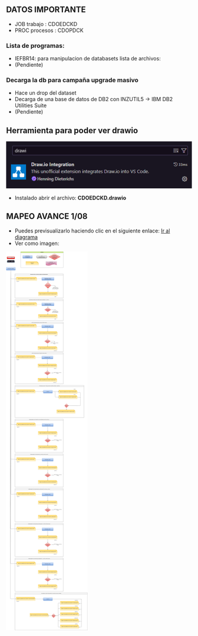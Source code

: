 ## DATOS IMPORTANTE
- JOB trabajo   : CDOEDCKD
- PROC procesos : CDOPDCK

### Lista de programas:
- IEFBR14: para manipulacion de databasets
lista de archivos:
- (Pendiente)

### Decarga la db para campaña upgrade masivo
- Hace un drop del dataset 
- Decarga de una base de datos de DB2 con INZUTIL5 -> IBM DB2 Utilities Suite
- (Pendiente)

## Herramienta para poder ver drawio
![alt text](image.png)
- Instalado abrir el archivo: **CDOEDCKD.drawio**

## MAPEO AVANCE 1/08
- Puedes previsualizarlo haciendo clic en el siguiente enlace: [Ir al diagrama](https://viewer.diagrams.net/?tags=%7B%7D&lightbox=1&highlight=0000ff&edit=_blank&layers=1&nav=1&title=#R%3Cmxfile%3E%3Cdiagram%20id%3D%22FJO6gK1-RXise1-3pxNp%22%20name%3D%22Page-1%22%3E7V1bd%2BK4sv41rDX9kCzL8o1Hc0maOUlgAZlzer854CScIZAB0t2ZX78l2zK2VATbyAiDO6sTLIOxVRdV1VdVauD22%2B%2Fblff%2Ber%2Bc%2BvOGrk1%2FN3Cnoes2wjb5Q0c%2BwxG96UQjL6vZNBxD24HR7F8%2FGtSi0Y%2FZ1F%2Bn3rhZLueb2Xt6cLJcLPzJJjXmrVbLX%2Bm3PS%2Fn6W999158YWA08ebi6P%2FOppvXcNQxte34d3%2F28sq%2BGWnRmTePvTkaWL960%2BWv1JA39d43s59%2BezlfrqIb9T42S3oWdxu4vVouN%2BGrt99tf07nls1aeImbHWfj2175i02mDxjhJ35684%2Fo0aPb3nyyuSBP8E5f%2FvI%2B35czet3W%2Bm9%2FM6HPqdGDkHoWeRmc91fdn%2BTr6YMhNhY8pdlqmB0y8jybz4NnJ4NT%2F9n7mNNrrnxyIe8p%2BFZ62dVy420Sx%2B%2F%2Bavbmk6uT44lPv2awHWmtF977eDkI7y%2F43tXyYzH1p9GRODHRXP30Vxv%2Fd2Iomqhbf0muvfokb4nOXmFHvzbDT0V8bToRSX9tmYRR%2BTXBHzHlI2q%2FxBff0oa8iMizg1RNgFSW9%2FZOni787d63rq%2Fbnf41N347HLSuRw%2FBKfJ%2F8DhA1ze9sTv8szu%2Bfny467udnURfLDfkT%2BvX62zjj969ScAIROjJ2OvmbR7N7pM3%2BfslmPD%2Bx2Y%2BW%2FjR%2BNRb%2Fd0nn5pt6IRp15q55RfyPGlWaOj4%2BflZn0zI%2BMvKm84Iqdi5OZ3LK3q5P8jbbm46Tctq6GTOcJP807Rv9Lqb1fJvH%2F5Ex2pZZvSJG%2FIPY%2FoJj7xpEbMTGaDMMCNawI1OvM2mUzojreflYnPjvc3m9Dm%2B%2B%2FOfPn1fdCJSX0hP3HhntiJ6abZcBHO4oswhhQdNy0hzIBY5EDcdkQVtCSyoZ9AW%2FpQo0uhwsaSckGSUYLqis4CyiobWy4%2FVJLoe%2B4qNt3rxmTjhcIx%2B15eztvLnHtW06fXhkBnQhRkYDPu3Q%2FfebWA3lrvF05r%2B6T3853HcuyM6wwpU3NOKvHqhrzrdUdsd3rpDcq1Ol%2F5qiVOZ1mB7RDDN%2FYTNrYnjPz2Xw%2BX0WNTgnDBPPd95hoSZnLN9z%2FI1STLBWDsWCVNUygaglS0JIoFxTgkgz7n6%2FL9AGxpOPPAjVI%2FYYAOd39GyFx59Jo8S614wWECosChUCCHZUhV9NFyVY3qhZppeNjLTlwjvKvrUlhTuauV9Jt4WGRaZv8dqmhxlwytu6Rw%2FYzZdgKEFOZCE6ewnk3Sy4D4idH%2FLTpGrJs6KMv%2B6fHv6WO%2BX97RyoKLHWGC9nNNbFDXCk2MapqZQIzw7Ex9c3sk5ohCeLEuSRkBpM80CFkmEAY2AZBhqunlmhppxKsaVTGuxbEMN4TQPOjpgqNkAD9qmBBa0iq9KZmpNUrceMTFSYOTZGczcxdSlcYbtbE699Wusj5NT%2B3u2oTOLrjWNHYfLvamz4%2B3s0oPPxAE%2Ft1tCpU0Hcw%2Bh8tOE%2BZspmugZaZJgchPgcTZ2oCVxpXOmn2Fy%2Bjt8IMGUEK%2BEDM5YwNyVdhglBewG6wDh1DSTozvx9Y4joo7IDswXLdtivLI4OiPDyUaevDbj7m%2BSZTXiODCYn%2Fz5RB4kfGFaI1u60y2HQpitotLsegey33i7ng1RSUpR0%2Frng0ZvW5PQGHHJyYQ9snp5%2BkMLbBGN%2FfkW%2FqVndNMMD5Ivvn0Lvy66LruBVNxB63VvWkMazY29jPDG0je7z%2FmoAw6ZbDvb4ljQAPwLp6SIgy7GgTvdu%2B64K5CTPM4mTbPslOGj8WIUnyIWzEMQ2CHSYkkCRUMy5t%2FkVIClifMPmdb8ml4o4KMJ0z9y%2F7qcyUfc3DtNMdoGmXwy5t6ANPMOf7hGqwS0Cmm2KCdlwVWGFLgqDHqQl50xsuzrx8FteyfFS4aq6ghIXi3NQVVIg0IgZWFVpqinc9rd%2BX0kk6UqJOxmUxlWxe6mxqpOyXTk3EtNPyJYZVoZZOLsA1sGENhisnKqga2mwZG%2FcGALCRiHvMiWKQZOL901QVrzeL4J0xFqQktyYoos7HxqYSbTkoseW6gwrYi%2BtdL0stTRyzhReiHN0uUSDIL7a%2BcTVoOG5vDOp8FSgI%2FgfFpQolphCH5w547Gvfb1qD8c7yR57X2emPcpADlY5L%2FSvE9LzAG5eEvI1EQClGYJiZZoGi8BZbl2Yos5sTHsnlTtUH6VDCfWbhY3nHLltuS3jyzAPrKlY%2BSZZQDEMYssgh3XvL7phcvgdRgOUrAO6lq9DhbIQzM4O8y0HXEdhMBKKeugiAJQzdt7uJh1kMfLkGWI81%2FWMmjrZ2QH01mu5f9g%2BXcsQP5Z0qls%2BbdFp5lyT%2F9RZKCzVQAmR4AmFgkA6V8pCkB0hIk0jwZIE3HUzKUHZ1RsID%2FygWw%2B8GHrIr0RFPngcxoLEVx0fEJ1rd30unedERn6gzxBG1FF1P5OfrnfRMhv%2FGNArt65uRgh5UqFkO0ANINWaR6XKUQzR5jn7B6NHuf%2FUp%2FmiiyZ8TvKDQYz1ZJydiLuUxwMjnPvYnJGa56sWLBTHGhRUl%2FBwiGp5G1HNq2y8rtzAPShYvZATteVzZ7c6pSiCGAE%2FrPXPxKvg4%2FgsDCBwf6GEV4SQP4LsDNAECur6jkSgo953L14bYqwOhkadyl5ED7SIJcxl7Tmp6cDxM2aygQMaRmQvqNMgfSC7Mw6RgwdRm5DR5iJ2m3YSeAcboOeFnG4pKAsp8ERo3Q1WlIWWqJrEFoCkVYGWsJ0SO0P5gza8PJoAfJYlkPI1j45Yduwf4CrLGwrkq4O2%2BYO2%2BoG0GoM7h8go9eYdiwXLb%2Bl1ASMf0eZL9uUmml0As0%2B6mQjGdJKFvnjSWtTasOZermoIAOy7OStkQn4D%2BUxoFhXcmkov8krAGC5Lgvlb9YV4XyyIe3Ie7T5j5v%2FViWgzfz9VLBJWZ4a0qD1S1lEWyxns%2FJXsxUwa03ArM1aW3GsqjTEe8V8sn72sjSuhYa4EMmMaduF5TMnD5VXZ9OU3g6tELQq1Nnomi23MApp0HIWliA3ogrkO%2FqqRc5oA3dIX7fd%2B4HbaONGC9HDx8Ht0A3eee%2BOen%2F1BfKvf83e5t4igw0rZXXiABwD6MPQxHHFTCqcZEloBxi3ds3V0mgS277b1kMY6fRH7EbEHFat447dnF2IpN4IX9dOI53D%2Fj35M3Zbd13%2B9IN73z3G7eo%2B%2FRFvt%2Fcw7tNZI%2FaTO%2FoxGnbb1Jg4pIlTVWy8WMwzy5GN8DUfFRPdbFRW9TxCYliWV0yUx%2BKDdv%2Bh02v3%2Bg%2FdETnqksP%2Bfa%2Ft0oMQVonamhygnZJri1aGqmoCce9dqgpJmGQza1Plu4GuuRlFom6qDLBGzM2ZmcO0hY5CECoCFf7IQClNsKPQ18q49MUp46KjyV9nLn39yM%2B%2FNu%2B%2BADGC0lYPE%2FBpTydGwCYz1c0IaMpsZvVID3Q1bYd3D8vZI0D4Hk1uL1FTCjx0Il3QDEFgLy8yn1%2FrGCa%2FaupAS5jSWsGbYipXpftVFlD7Jl%2BSga3j9axkwEDF9b666DCwRV2UwRQ2o%2BM8sKhIsT9KBIeGj22R4U%2FIydom9O73ssyvALvoK4dEk3mLF3LDOb8TQ7Y7LwXenPDXwtv4Lbp%2BrAVi5gz3IRg83EXfCJ6uFHmbgMLfQV6LT%2B2uOHmbcD1alQtAY4bNvgJxe8GYgNtcVgUoQnva2QOt66lEXD1HlhgVsdg2jd7wp79prbzZgnCHdr9cLPnzYe%2F6Yp96I2fWobBSPzq4l5Bw9E6Q8f47PEGt1is2W%2FQUNtmpQOCvgotcTZbzufe%2Bjj7%2BThjFX%2F0Mrw2EjoNpIR9cgPOytZqvdnf3DzrYBa37kRW90K2CPf4P2GQAG%2BHF6QZ1wV8zcQ8atwPBrm%2FX%2Fuy3WKiy3%2B20%2F6cTknVPeCGcwKpEHYg70CKToGmiZ%2BGbgR4lXsLcW7MubcmoXOh9kH%2F0qmyn37Alm%2BwKAZsv5Ic2NfsK%2FT1Mi%2BwJvn3NmwHf0%2F5bAbtjJhfYCRlPgwUrlBYmTIydvyX0wuXqKDWTvvt5cuvS7DcKqKXBsN%2BO9dKA6KW0WsqifyqglTAysGmIWskybMuxBSWTRUeVoYh0wNIsTxGxjBOoVilgh8cBRbu1Yde96%2F2Hjt27Y1rYonUfxsMAlut0xppGrCLtR3wk9hQ7If9Bt4DG%2BQiDkeqvumdW0H1AhkiZr8MnAAHiHbeSu9vpUeQj1XtYVxfmYPcjN4n78eGuIwIPdRb3UWLFsarKLPp6WrMeteQH2M644lnEBeaf04JApWZpScS6GOeMVzOOABdaeZufniZXxgnE4Urbpw0ZWXbbyAwF4EYCCwja%2FMQjB%2B7%2FCC%2BPQDpyPFVlo78W1zvDLG%2FLCrR%2Ft%2B6bbvu7K8pgnVMkQ0Kb%2FFaKgMqFJFRGQlGcU11EIJsGtweD4RhlCiQGajaQ%2FD2yYYFE%2FH40ZeVjiF%2BEUwkZ%2Bz%2BAm3IzOOKJr6srL9cudzg7AkEZHFZJlnlcmpVdTe1tzmWlqphCVfblplxE33HqrlmmtmMGgBptpxmwTild2yFsKdZ27MnrjtG1tvvCaypN2SFDTBjoPQwqnC6Qf%2F5RDO1FBADSBaD5lxKGAPZYvvj5h8ocSiOAI1UD14HgaqpgrlQBqhgt0eCEykW%2FsED9%2BdPyV3c70AoGyAlGtcAcjAv4JxSonE3SzDX5WP0MoiTp7InQkpxGhHQCZvJWm8RxXLefNHbjZrM7SvZ31HcbeqlWLQvxpqxaZnGdSJG%2FLXSi5Dgqa4m%2FwzfA5S8kL4inN%2FGX%2FLnbQ5LBNIWaAhzEMiwkobgXAF88w55gF0fsKuqR5rwAe773h53ug3vf60Z1clwKcbv%2FQH73Hm76w3uXluo2xDRyfs08ncQArGdvJGB91ZiyipkBwBaLOZXAvuIIExJIqJV%2B3AhUQd6AdTDKJG8aLOl6Kfs0iG5j1LFaxK%2FrjtVfUDlPObiV1kaAMiqtZTUCdjese1bvQs4LEJdPRdEF2pbWsxrt2DWwcWFNq%2FNTzTY4kYQSHsrqWh1fWH7kQjTv68jFUSIX%2BVnQMFGKBU2gyUJ5SWz2qfStBo0mtmlQ2miSvmdW9tnSyxJYFaHGunW1FIHVsVgcX6LAgv2e6jXjolgQpzkQinWXx4Bwe4EK964uYDZyKgAfs3myLcZxKp53np8AetpsR0Dz9vLm3zqSyVSoQQkcfAL64yJ1OzIiYNNdcU7Pq4E1bN8CnWNQ5n1Gj4NvYYdzkYtuy2hg7kIlbspoA02cKt5Fo0hwg%2FMsgfKo0rposPjXHmgp0a2m3X8YD91xpRoR4Saw8lwKoOSUvu0nY6KU0nTAShtlG1ohB2pZqGoa1MVGHNEsjQCl78J01IDSF1SuCqDkiEBqDSjtApQKEFcloATsmX6JgFJ%2BqqkFlIBtqA8IDkYGWV16lW0ROGLEMD9fqkWZ2L5MylEm0JJiIpq2pKTXTmWeLXY%2Fh0txxzWvb3rtsTt2h9ehq6VAkE8IZzo%2FQT4u%2BgQmutcLTM2XSiEpYPv3ikNSBQxPlZBU8%2BxaIeUngEpIKn%2FB%2BzEhKTh8ZQFGF7N8VBhdl7enKmwMI8gYtjLSpYakdjMY3La%2FypBUkfCIQkgKaK2%2FB5IK907t3ffG3dEf4W5CxrdGDE917xoVwKgMCzAFLgWjakIRsVxL5T4tyrgqtR%2BxBoQUdA2rW92gnkyqpkFXNQ3x%2FYgYVU%2BYjhqj%2BoLKFcGodE2MV9QY1S6MqgBxFWJUsR65cIwqP9WUYlTxKignhBgZZ3UI8eRCiPn5UilGpWvHiqEUs6SAbJ%2FYnFFhSe3tApwPoxq7QyLKNUZ1loJ8VIxK16AGD9YupqwXlfPmRYW4lK7BWVQVxqUKGJsKcSldE6M%2FFcel8hNAIS6lA9tEnRAuBRtaAP4RWzsKDC0khqzEOT0vXAqmC4AXxsSqcanCEXIdiSGyquNSRUIi6nCpWEPnxKV69wP31u0E9VJXjXBjPqSTR69M9ZQJbdh1IciUrmepgT0Ekon5KqVHdWBbFB3rytY3vWyALs80ZF1OSpgGEaCLkKk%2FhemokakvqFwVZAqLdl2NTO1ApooQVyUyhWGTqnFZyFQBqqlFptgqKAeZisyzOoh4akHEAnypFpnCuZu1l4NMwZYUBhqux%2BaMAksKQ%2BX4hZEpWqJCJLkGps5Sjo8LTGFpmGm9vpwXX6oEqbAYfao2SFXE7lQJUmExEFRtkKoAAVSCVNg5knlVBKTaYXNBedXM8FFhc2VJLz8rkGoHXaAsLUasGqQqHiwHdlmtOEhVKDqiEKQyxJhWFpCq1X3o3vTaPTrAQCoNEYe2OiBV0xSn%2BVJAKgMKieVaLPfpUcZXKT1qQDEFQ1lvO6LqTmgastbiljANYmilLp%2FKA1IZudWRWpDKECMWNUi1C6QqQFyVIJUB%2B%2F2NCwOp8lNNLUgFbPd%2BQBAxMs%2FqIOLJBRHz86VakMo4VhSlmCUFpfsY6gImBhQwOaB8KpTjGqU6S0E%2BLkoF7AldLzA1XzbUolSmGH6qOEpVwPBUiVKZYiSo4ihVfgKoRKnMYyUBFUKpYKMLQkOY5aPA6DKzbNRxXigVSBe2wqfpkrXErUapdjOYGC6rOkpVJDyiEKUCNugdURjqlpihAdxEbNHv3SGFq4bd0eN9l9gPIVAF7D71OLgdup2TBqcsSweCTwaCzDD9iwmuIjZl510RAfZm%2FJLSjzYEu9jq0Cdgx9VDmq532jeEs6%2B7o7Hb6Y1E7q6dMnVOWay%2FstukHIRwTKfs7HaiLTL%2FnHYEkgVK8wmAbVSJlBMhF%2B3aC8Xk8tPTNNMEhcAdyHyRgskB25bmXON2eCUpnwRbaa%2FEMLdOC%2B9gZF4zoQB75rbhBzoLcdoNb3KWYOPbeyP3N932d1cUwKz5EGlJPaPsCCniaaM0qSFjFBJPKekQwI6HtSFWG2LRR4StgQHUxirJFMPAkp9xoYgPsoWvsi4IDtRHyZYe%2FAs%2B6q5W3mfiDZGFuHO9cLj1gsWEdsWQ%2BPcbhsYRJ7yDwouKI6IbByiWsTv8szt2rx8f7jqij1yrlUqpFcdJ8x4Iu5WnVpDAP4rVCq6OWmF7CqlTK1JbbaverU%2BvtUppWgVZR9QqOrBVfLRmiXnk5xs5QogLNegAnlwWUoJRYTy5HM2Owb1iTlSzG7pagxEDG9nUSVq1Zgc0O4YQgdLsRWC%2FHVYBeMmaHQOoQHmavfBGFmVpdr06mt2MujGo0%2ByM2%2BomMbVm%2F1Kzm4xVjqPZRV%2Fyvj%2Fsj%2Fqjy9LsRhpvN2yRCM2yNLsmJoJEW5VcFg3MNA1MhsscAXPHyDy11RXKsj3R1dWyVPtNUluw1fsEne%2FqaiFRqZQYEQM6Kzx2H8bupWl2LiyJj%2Bg3sR1Gys21sRqHZtrYgL53pG8tXUjfIx4ER3sCZcIH2D4v8jS%2BfQyqysigAukqfUcCRXTFSDZdi9ebq6crlr9zpyK6GrpsujYrTVf9TOjK0mCl0ZXl7VWUrtI3gFNEV84Dk0BXMSfyrvuj%2B9ARU2ATdVOcazCZ%2Bk%2FOk2BukjPYwk1Mk17TabEvc2%2B9jgjLLnu39ZpEWucvtTI4hwACZ8GqJyTBGBUn1R22v%2Ff%2BouVpYQum6ewn68E09Tbe2qd8E54iF0%2BcFclQnmMq0%2BPL79jm8xG3nJvdP9E46QOKA8CiWBk%2BIlgEFvrZy0DktyS2%2FvlY0hOTcPJoLWNi%2FlYvT39owdxp7M%2B38C89ExSx0gNE17Lghe18%2BxZMIbsuY61hd9AfjrujBOOF98I4j%2B8WdufRB1o8L1dvhHMIgXTtnw9abLimv94%2BfEJ0%2Bhbxk2vyKFT%2F0o%2FM6Vv8%2F%2FcnH%2BE1dvD3dDn5eAvIvZfHQ91y95TsSZhMYbem2tSH1FOzaSHHBDic1qyYNm5OZfGewWt%2BiPeguk8Zme9g1CykEE9sucyIrYgHaQfO4AXWdjAjLdq9745pbe%2BX3EiGhZve8llJjxGJUvLFjsd4m%2FlvT6slUeaU5XTtg3J8pOH3PFlK6St%2BjM%2BAXVYzGmtah9zvxRHVxdP6PU2RHYQCnuiUHvJ9tSRy%2F%2BbRB5wsn5bznE%2FEKa5cLVOh6pvdhUFQGdEhnUwLKDCTj%2B0D%2BgsDPZXj7qYHBfcEBdbuD37s5alwbLJ8nyWYmCxg09nEW0XLUZk8HY6FSyRlNsJrbLH82Mzms3%2B9wziOLZWv%2Fm%2FvhdpLrfeE1xSNxo6UnoUzf%2FvT0TZ8zHOqSX9g3nsKfiAutoJ%2FsvgQc0YckE9fXtPV49hwSdMt0mGmuWvZjPr5ZjfiklovWKJSqm%2F7vk92vte6J7%2F%2FJRfui1VuuQqTi1QF7y5mlsNOzX3chKB8ABnchJGkWNn%2BnkXZAipQs6EoTJuMpiAmB4qjKVeWnVYFuo1NjgAHRkfiKVFIIW6Wi5GseRoUMjTZGQGMF6tOoQg4U08hW5dNocL5rCdGoVC5HJ9CfN4gdmRrucI5USdGoTB2p5xClmZKRtV0SbkNyikU9sJST6EDLQVyuFpSO3z7dmLsvt4vpz59x38B%3C%2Fdiagram%3E%3C%2Fmxfile%3E)
- Ver como imagen:

![alt text](CDOEDCKD.png)
